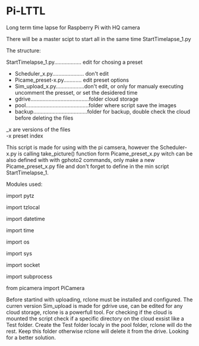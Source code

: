 # Pi-LTTL
Long term time lapse for Raspberry Pi with HQ camera

There will be a master scipt to start all in the same time StartTimelapse_1.py

The structure:

StartTimelapse_1.py.................. edit for chosing a preset
  - Scheduler_x.py..................... don't edit
  - Picame_preset-x.py............ edit preset options
  - Sim_upload_x.py...................don't edit, or only for manualy executing uncomment the presset, or set the desidered time
  - gdrive.......................................folder cloud storage
  - pool..........................................folder where script save the images
  - backup....................................folder for backup, double check the cloud before deleting the files
  
_x are versions of the files  
-x preset index
  
This script is made for using with the pi camsera, however the Scheduler-x.py is calling take_picture() function form Picame_preset_x.py
witch can be also defined with with gphoto2 commands, only make a new Picame_preset_x.py file and don't forget to define in the min 
script StartTimelapse_1.

Modules used:

import pytz

import tzlocal

import datetime

import time

import os

import sys

import socket

import subprocess 

from picamera import PiCamera

Before startind with uploading, rclone must be installed and configured. The curren version Sim_upload is made for gdrive use, 
can be edited for any cloud storage, rclone is a powerfull tool. 
For checking if the cloud is mounted the script check if a specific directory on the cloud exsist like a Test folder. Create the Test folder localy in the pool folder, rclone will do the rest. Keep this folder otherwise rclone will delete it from the drive.
Looking for a better solution.
